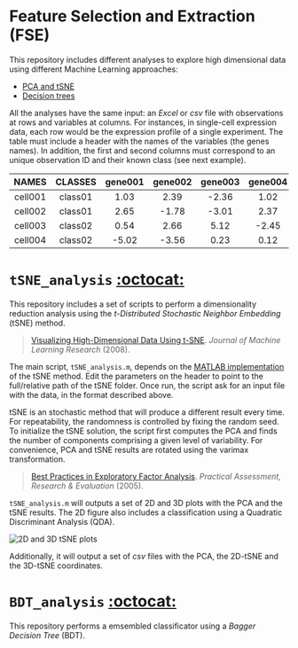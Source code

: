 Feature Selection and Extraction (FSE)
======================================

This repository includes different analyses to explore high dimensional data using different Machine Learning approaches:

- [PCA and tSNE](#tsne_analysis-octocat)
- [Decision trees](#tsne_analysis-octocat)

All the analyses have the same input: an *Excel* or *csv* file with observations at rows and variables at columns. For instances, in single-cell expression data, each row would be the expression profile of a single experiment. The table must include a header with the names of the variables (the genes names). In addition, the first and second columns must correspond to an unique observation ID and their known class (see next example).

|  NAMES  |  CLASSES | gene001 | gene002 | gene003 | gene004 | gene005 | gene006 |
|:-------:|:--------:|:-------:|:-------:|:-------:|:-------:|:-------:|:-------:|
| cell001 |  class01 |   1.03  |   2.39  |  -2.36  |   1.02  |   4.21  |  -0.56  |
| cell002 |  class01 |   2.65  |  -1.78  |  -3.01  |   2.37  |   2.23  |   1.90  |
| cell003 |  class02 |   0.54  |   2.66  |   5.12  |  -2.45  |   3.56  |   4.32  |
| cell004 |  class02 |  -5.02  |  -3.56  |   0.23  |   0.12  |   1.52  |   2.35  |


# `tSNE_analysis` [:octocat:](https://github.com/mscastillo/Analyses/tree/master/tSNE_analysis)

This repository includes a set of scripts to perform a dimensionality reduction analysis using the *t-Distributed Stochastic Neighbor Embedding* (tSNE) method.

> [Visualizing High-Dimensional Data Using t-SNE](http://lvdmaaten.github.io/tsne/). *Journal of Machine Learning Research* (2008).

The main script, `tSNE_analysis.m`, depends on the [MATLAB implementation](http://lvdmaaten.github.io/tsne/) of the tSNE method. Edit the parameters on the header to point to the full/relative path of the tSNE folder. Once run, the script ask for an input file with the data, in the format described above.

tSNE is an stochastic method that will produce a different result every time. For repeatability, the randomness is controlled by fixing the random seed. To initialize the tSNE solution, the script first computes the PCA and finds the number of components comprising a given level of variability. For convenience, PCA and tSNE results are rotated using the varimax transformation.

> [Best Practices in Exploratory Factor Analysis](http://pareonline.net/pdf/v10n7.pdf). *Practical Assessment, Research & Evaluation* (2005).

`tSNE_analysis.m` will outputs a set of 2D and 3D plots with the PCA and the tSNE results. The 2D figure also includes a classification using a Quadratic Discriminant Analysis (QDA).

![2D and 3D tSNE plots](https://github.com/mscastillo/Analyses/blob/master/tSNE_analysis/tSNE.jpeg)

Additionally, it will output a set of *csv* files with the PCA, the 2D-tSNE and the 3D-tSNE coordinates.


# `BDT_analysis` [:octocat:](https://github.com/mscastillo/Analyses/tree/master/tSNE_analysis)

This repository performs a emsembled classificator using a *Bagger Decision Tree* (BDT).
